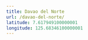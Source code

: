 ```yaml
---
title: Davao del Norte
url: /davao-del-norte/
latitude: 7.617949100000001
longitude: 125.68346100000001
---
```

